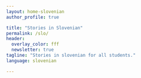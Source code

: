 ```yaml
---
layout: home-slovenian
author_profile: true

title: "Stories in Slovenian"
permalink: /slo/
header:
  overlay_color: fff
  newsletter: true
tagline: "Stories in slovenian for all students."
language: slovenian

---
```

